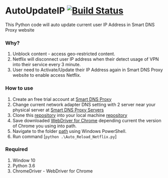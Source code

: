 # AutoUpdateIP [![Build Status](https://travis-ci.org/raboof/nethogs.svg?branch=master)](https://travis-ci.org/raboof/nethogs)
This Python code will auto update current user IP Address in Smart DNS Proxy website

### Why?
1. Unblock content - access geo-restricted content.
2. Netflix will disconnect user IP address when their detect usage of VPN into their service every 3 minute.
3. User need to Activate/Update their IP Address again in Smart DNS Proxy website to enable access Netflix.

### How to use
1. Create an free trial account at [Smart DNS Proxy](https://www.smartdnsproxy.com/SignUp) 
2. Change current network adapter DNS setting with 2 server near your physical server at [Smart DNS Proxy Servers](https://www.smartdnsproxy.com/Servers) 
3. Clone this [repository](https://github.com/saifulaffendy21/AutoUpdateIP) into your local machine [repository](https://github.com/saifulaffendy21/AutoUpdateIP)
4. Save downloaded [WebDriver for Chrome](https://sites.google.com/a/chromium.org/chromedriver/downloads) depending current the version of Chrome you using into path.
5. Navigate to the folder [path](https://github.com/saifulaffendy21/AutoUpdateIP) using Windows PowerShell.
6. Run command [`python .\Auto_Reload_Netflix.py`]

### Required
1. Window 10
2. Python 3.6
3. ChromeDriver - WebDriver for Chrome
